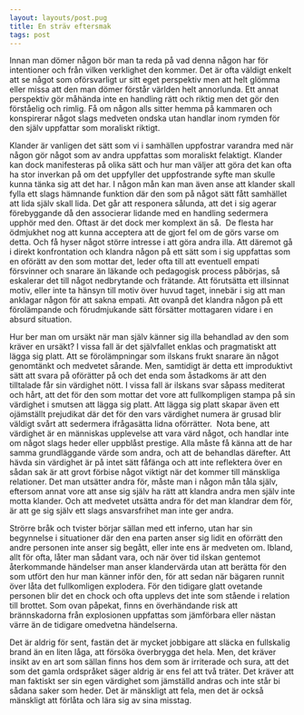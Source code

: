 ```yaml
---
layout: layouts/post.pug
title: En sträv eftersmak
tags: post
---
```


Innan man dömer någon bör man ta reda på vad denna någon har för intentioner och från vilken verklighet den kommer. Det är ofta väldigt enkelt att se något som oförsvarligt ur sitt eget perspektiv men att helt glömma eller missa att den man dömer förstår världen helt annorlunda. Ett annat perspektiv gör måhända inte en handling rätt och riktig men det gör den förståelig och rimlig. Få om någon alls sitter hemma på kammaren och konspirerar något slags medveten ondska utan handlar inom rymden för den själv uppfattar som moraliskt riktigt.

Klander är vanligen det sätt som vi i samhällen uppfostrar varandra med när någon gör något som av andra uppfattas som moraliskt felaktigt. Klander kan dock manifesteras på olika sätt och hur man väljer att göra det kan ofta ha stor inverkan på om det uppfyller det uppfostrande syfte man skulle kunna tänka sig att det har. I någon mån kan man även anse att klander skall fylla ett slags hämnande funktion där den som på något sätt fått samhället att lida själv skall lida. Det går att responera sålunda, att det i sig agerar förebyggande då den associerar lidande med en handling sedermera upphör med den. Oftast är det dock mer komplext än så.  De flesta har ödmjukhet nog att kunna acceptera att de gjort fel om de görs varse om detta. Och få hyser något större intresse i att göra andra illa. Att däremot gå i direkt konfrontation och klandra någon på ett sätt som i sig uppfattas som en oförätt av den som mottar det, leder ofta till att eventuell empati försvinner och snarare än läkande och pedagogisk process påbörjas, så eskalerar det till något nedbrytande och frätande. Att förutsätta ett illsinnat motiv, eller inte ta hänsyn till motiv över huvud taget, innebär i sig att man anklagar någon för att sakna empati. Att ovanpå det klandra någon på ett förolämpande och förudmjukande sätt försätter mottagaren vidare i en absurd situation.

Hur ber man om ursäkt när man själv känner sig illa behandlad av den som kräver en ursäkt? I vissa fall är det självfallet enklas och pragmatiskt att lägga sig platt. Att se förolämpningar som ilskans frukt snarare än något genomtänkt och medvetet sårande. Men, samtidigt är detta ett improduktivt sätt att svara på oförätter på och det enda som åstadkoms är att den tilltalade får sin värdighet nött. I vissa fall är ilskans svar såpass mediterat och hårt, att det för den som mottar det vore att fullkompligen stampa på sin värdighet i smutsen att lägga sig platt. Att lägga sig platt skapar även ett ojämställt prejudikat där det för den vars värdighet numera är grusad blir väldigt svårt att sedermera ifrågasätta lidna oförrätter.  Nota bene, att värdighet är en människas upplevelse att vara värd något, och handlar inte om något slags heder eller uppblåst prestige. Alla måste få känna att de har samma grundläggande värde som andra, och att de behandlas därefter. Att hävda sin värdighet är på intet sätt fåfänga och att inte reflektera över en sådan sak är att grovt förbise något viktigt när det kommer till mänskliga relationer. Det man utsätter andra för, måste man i någon mån tåla själv, eftersom annat vore att anse sig själv ha rätt att klandra andra men själv inte motta klander. Och att medvetet utsätta andra för det man klandrar dem för, är att ge sig själv ett slags ansvarsfrihet man inte ger andra.

Strörre bråk och tvister börjar sällan med ett inferno, utan har sin begynnelse i situationer där den ena parten anser sig lidit en oförrätt den andre personen inte anser sig begått, eller inte ens är medveten om. Ibland, allt för ofta, låter man sådant vara, och när över tid ilskan gentemot återkommande händelser man anser klandervärda utan att berätta för den som utfört den hur man känner inför den, för att sedan när bägaren runnit över låta det fullkomligen explodera. För den tidigare glatt ovetande personen blir det en chock och ofta upplevs det inte som stående i relation till brottet. Som ovan påpekat, finns en överhändande risk att brännskadorna från explosionen uppfattas som jämförbara eller nästan värre än de tidigare omedvetna händelserna.

Det är aldrig för sent, fastän det är mycket jobbigare att släcka en fullskalig brand än en liten låga, att försöka överbrygga det hela. Men, det kräver insikt av en art som sällan finns hos dem som är irriterade och sura, att det som det gamla ordspråket säger aldrig är ens fel att två träter. Det kräver att man faktiskt ser sin egen värdighet som jämställd andras och inte står bi sådana saker som heder. Det är mänskligt att fela, men det är också mänskligt att förlåta och lära sig av sina misstag.
